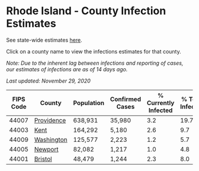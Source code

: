 # Rhode Island - County Infection Estimates

See state-wide estimates [here](/infections/us-ri).

Click on a county name to view the infections estimates for that county.

*Note: Due to the inherent lag between infections and reporting of cases, our estimates of infections are as of 14 days ago.*

*Last updated: November 29, 2020*

|   FIPS Code |                   County |   Population |   Confirmed Cases |   % Currently Infected |   % Total Infected |
|-------------|--------------------------|--------------|-------------------|------------------------|--------------------|
|       44007 | [Providence](providence) |      638,931 |            35,980 |                    3.2 |               19.7 |
|       44003 |             [Kent](kent) |      164,292 |             5,180 |                    2.6 |                9.7 |
|       44009 | [Washington](washington) |      125,577 |             2,223 |                    1.2 |                5.7 |
|       44005 |       [Newport](newport) |       82,082 |             1,217 |                    1.0 |                4.8 |
|       44001 |       [Bristol](bristol) |       48,479 |             1,244 |                    2.3 |                8.0 |